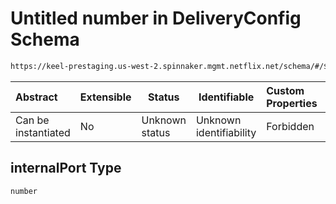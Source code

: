# Untitled number in DeliveryConfig Schema

```txt
https://keel-prestaging.us-west-2.spinnaker.mgmt.netflix.net/schema/#/$defs/ClassicLoadBalancerListener/properties/internalPort
```




| Abstract            | Extensible | Status         | Identifiable            | Custom Properties | Additional Properties | Access Restrictions | Defined In                                                    |
| :------------------ | ---------- | -------------- | ----------------------- | :---------------- | --------------------- | ------------------- | ------------------------------------------------------------- |
| Can be instantiated | No         | Unknown status | Unknown identifiability | Forbidden         | Allowed               | none                | [keel.schema.json\*](keel.schema.json "open original schema") |

## internalPort Type

`number`
